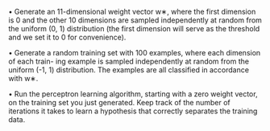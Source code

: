• Generate an 11-dimensional weight vector w∗, where the first dimension is 0 and the other 10 dimensions are sampled independently at random from the uniform (0, 1) distribution (the first dimension will serve as the threshold and we set it to 0 for convenience).

• Generate a random training set with 100 examples, where each dimension of each train- ing example is sampled independently at random from the uniform (-1, 1) distribution. The examples are all classified in accordance with w∗.

• Run the perceptron learning algorithm, starting with a zero weight vector, on the training set you just generated. Keep track of the number of iterations it takes to learn a hypothesis that correctly separates the training data.
